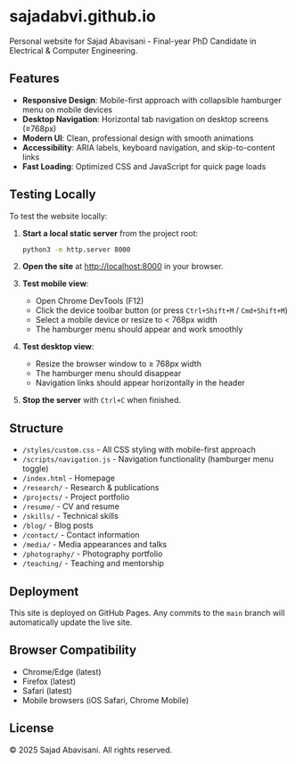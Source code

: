# sajadabvi.github.io

Personal website for Sajad Abavisani - Final-year PhD Candidate in Electrical & Computer Engineering.

## Features

- **Responsive Design**: Mobile-first approach with collapsible hamburger menu on mobile devices
- **Desktop Navigation**: Horizontal tab navigation on desktop screens (≥768px)
- **Modern UI**: Clean, professional design with smooth animations
- **Accessibility**: ARIA labels, keyboard navigation, and skip-to-content links
- **Fast Loading**: Optimized CSS and JavaScript for quick page loads

## Testing Locally

To test the website locally:

1. **Start a local static server** from the project root:
   ```bash
   python3 -m http.server 8000
   ```

2. **Open the site** at [http://localhost:8000](http://localhost:8000) in your browser.

3. **Test mobile view**:
   - Open Chrome DevTools (F12)
   - Click the device toolbar button (or press `Ctrl+Shift+M` / `Cmd+Shift+M`)
   - Select a mobile device or resize to < 768px width
   - The hamburger menu should appear and work smoothly

4. **Test desktop view**:
   - Resize the browser window to ≥ 768px width
   - The hamburger menu should disappear
   - Navigation links should appear horizontally in the header

5. **Stop the server** with `Ctrl+C` when finished.

## Structure

- `/styles/custom.css` - All CSS styling with mobile-first approach
- `/scripts/navigation.js` - Navigation functionality (hamburger menu toggle)
- `/index.html` - Homepage
- `/research/` - Research & publications
- `/projects/` - Project portfolio
- `/resume/` - CV and resume
- `/skills/` - Technical skills
- `/blog/` - Blog posts
- `/contact/` - Contact information
- `/media/` - Media appearances and talks
- `/photography/` - Photography portfolio
- `/teaching/` - Teaching and mentorship

## Deployment

This site is deployed on GitHub Pages. Any commits to the `main` branch will automatically update the live site.

## Browser Compatibility

- Chrome/Edge (latest)
- Firefox (latest)
- Safari (latest)
- Mobile browsers (iOS Safari, Chrome Mobile)

## License

© 2025 Sajad Abavisani. All rights reserved.
